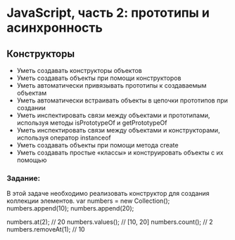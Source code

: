 # JavaScript, часть 2: прототипы и асинхронность
## Конструкторы
- Уметь создавать конструкторы объектов
- Уметь создавать объекты при помощи конструкторов
- Уметь автоматически привязывать прототипы к создаваемым объектам
- Уметь автоматически встраивать объекты в цепочки прототипов при создании
- Уметь инспектировать связи между объектами и прототипами, используя методы isPrototypeOf и getPrototypeOf
- Уметь инспектировать связи между объектами и конструкторами, используя оператор instanceof
- Уметь создавать объекты при помощи метода create
- Уметь создавать простые «классы» и конструировать объекты с их помощью
### Задание: 
  В этой задаче необходимо реализовать конструктор для создания коллекции элементов.
  var numbers = new Collection();
  numbers.append(10);
  numbers.append(20);
    
  numbers.at(2); // 20
  numbers.values(); // [10, 20] 
  numbers.count(); // 2
  numbers.removeAt(1); // 10
